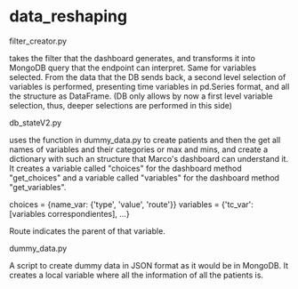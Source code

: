 # data_reshaping

filter_creator.py

takes the filter that the dashboard generates, and transforms it into MongoDB query
that the endpoint can interpret.
Same for variables selected.
From the data that the DB sends back, a second level selection of variables is performed,
presenting time variables in pd.Series format, and all the structure as DataFrame.
(DB only allows by now a first level variable selection, thus, deeper selections are performed 
in this side)



db_stateV2.py

uses the function in dummy_data.py to create patients and then 
the get all names of variables and their categories or max and mins, and
create a dictionary with such an structure that Marco's dashboard can
understand it.
It creates a variable called "choices" for the dashboard method
"get_choices" and a variable called "variables" for the dashboard method
"get_variables".

choices = {name_var: {'type', 'value', 'route'}}
variables = {'tc_var': [variables correspondientes], ...}

Route indicates the parent of that variable.


dummy_data.py

A script to create dummy data in JSON format as it would be in MongoDB.
It creates a local variable where all the information of all the patients
is.
